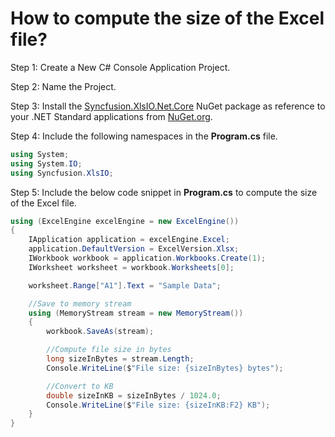 # How to compute the size of the Excel file?

Step 1: Create a New C# Console Application Project.

Step 2: Name the Project.

Step 3: Install the [Syncfusion.XlsIO.Net.Core](https://www.nuget.org/packages/Syncfusion.XlsIO.Net.Core) NuGet package as reference to your .NET Standard applications from [NuGet.org](https://www.nuget.org).

Step 4: Include the following namespaces in the **Program.cs** file.

```csharp
using System;
using System.IO;
using Syncfusion.XlsIO;
```

Step 5: Include the below code snippet in **Program.cs** to compute the size of the Excel file.

```csharp
using (ExcelEngine excelEngine = new ExcelEngine())
{
    IApplication application = excelEngine.Excel;
    application.DefaultVersion = ExcelVersion.Xlsx;
    IWorkbook workbook = application.Workbooks.Create(1);
    IWorksheet worksheet = workbook.Worksheets[0];

    worksheet.Range["A1"].Text = "Sample Data";

    //Save to memory stream
    using (MemoryStream stream = new MemoryStream())
    {
        workbook.SaveAs(stream);

        //Compute file size in bytes
        long sizeInBytes = stream.Length;
        Console.WriteLine($"File size: {sizeInBytes} bytes");

        //Convert to KB 
        double sizeInKB = sizeInBytes / 1024.0;
        Console.WriteLine($"File size: {sizeInKB:F2} KB");
    }
}
```